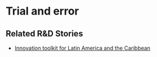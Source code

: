 # Trial and error

<!-- !!DO NOT REMOVE!! start autogenerated hyperlinks -->
## Related R&D Stories
- [Innovation toolkit for Latin America and the Caribbean](/stories/?doc=ECU_01)
<!-- !!DO NOT REMOVE!! end autogenerated hyperlinks -->